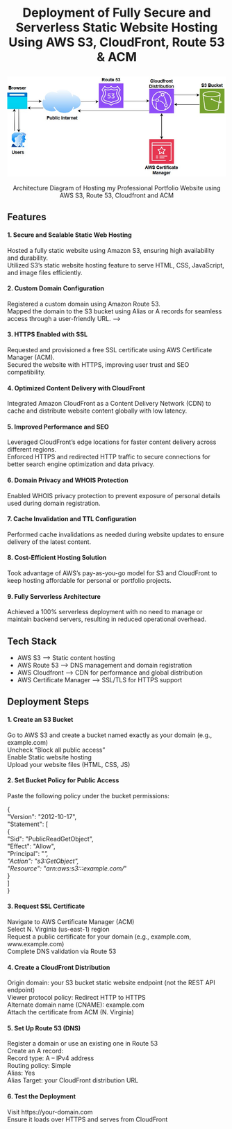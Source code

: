 # <p align="center">Deployment of Fully Secure and Serverless Static Website Hosting Using AWS S3, CloudFront, Route 53 & ACM</p>
<p align="center"><img src="https://github.com/mfaisal1990/static_website/blob/main/asset/architecture.jpg?raw=true"></p>
<p align="center">Architecture Diagram of Hosting my Professional Portfolio Website using AWS S3, Route 53, Cloudfront and ACM</p>

## Features

<h4>1. Secure and Scalable Static Web Hosting</h4>
Hosted a fully static website using Amazon S3, ensuring high availability and durability.<br>
Utilized S3’s static website hosting feature to serve HTML, CSS, JavaScript, and image files efficiently.

<h4>2. Custom Domain Configuration</h4>
Registered a custom domain using Amazon Route 53.<br>
Mapped the domain to the S3 bucket using Alias or A records for seamless access through a user-friendly URL. -->

<h4>3. HTTPS Enabled with SSL</h4>
Requested and provisioned a free SSL certificate using AWS Certificate Manager (ACM).<br>
Secured the website with HTTPS, improving user trust and SEO compatibility.

<h4>4. Optimized Content Delivery with CloudFront</h4>
Integrated Amazon CloudFront as a Content Delivery Network (CDN) to cache and distribute website content globally with low latency.<br>

<h4>5. Improved Performance and SEO</h4>
Leveraged CloudFront’s edge locations for faster content delivery across different regions.<br>
Enforced HTTPS and redirected HTTP traffic to secure connections for better search engine optimization and data privacy.

<h4>6. Domain Privacy and WHOIS Protection</h4>
Enabled WHOIS privacy protection to prevent exposure of personal details used during domain registration.

<h4>7. Cache Invalidation and TTL Configuration</h4>
Performed cache invalidations as needed during website updates to ensure delivery of the latest content.

<h4>8. Cost-Efficient Hosting Solution</h4>
Took advantage of AWS’s pay-as-you-go model for S3 and CloudFront to keep hosting affordable for personal or portfolio projects.

<h4>9. Fully Serverless Architecture</h4>
Achieved a 100% serverless deployment with no need to manage or maintain backend servers, resulting in reduced operational overhead.

## Tech Stack

- AWS S3 --> Static content hosting
- AWS Route 53 --> DNS management and domain registration
- AWS Cloudfront --> CDN for performance and global distribution
- AWS Certificate Manager --> SSL/TLS for HTTPS support

## Deployment Steps

<h4>1. Create an S3 Bucket</h4>
Go to AWS S3 and create a bucket named exactly as your domain (e.g., example.com)<br>
Uncheck “Block all public access”<br>
Enable Static website hosting<br>
Upload your website files (HTML, CSS, JS)

<h4>2. Set Bucket Policy for Public Access</h4>
Paste the following policy under the bucket permissions:<br>

{<br>
  "Version": "2012-10-17",<br>
  "Statement": [<br>
    {<br>
      "Sid": "PublicReadGetObject",<br>
      "Effect": "Allow",<br>
      "Principal": "*",<br>
      "Action": "s3:GetObject",<br>
      "Resource": "arn:aws:s3:::example.com/*"<br>
    }<br>
  ]<br>
}

<h4>3. Request SSL Certificate</h4>
Navigate to AWS Certificate Manager (ACM)<br>
Select N. Virginia (us-east-1) region<br>
Request a public certificate for your domain (e.g., example.com, www.example.com)<br>
Complete DNS validation via Route 53

<h4>4. Create a CloudFront Distribution</h4>
Origin domain: your S3 bucket static website endpoint (not the REST API endpoint)<br>
Viewer protocol policy: Redirect HTTP to HTTPS<br>
Alternate domain name (CNAME): example.com<br>
Attach the certificate from ACM (N. Virginia)<br>

<h4>5. Set Up Route 53 (DNS)</h4>
Register a domain or use an existing one in Route 53<br>
Create an A record:<br>
Record type: A – IPv4 address<br>
Routing policy: Simple<br>
Alias: Yes<br>
Alias Target: your CloudFront distribution URL

<h4>6. Test the Deployment</h4>
Visit https://your-domain.com<br>
Ensure it loads over HTTPS and serves from CloudFront
